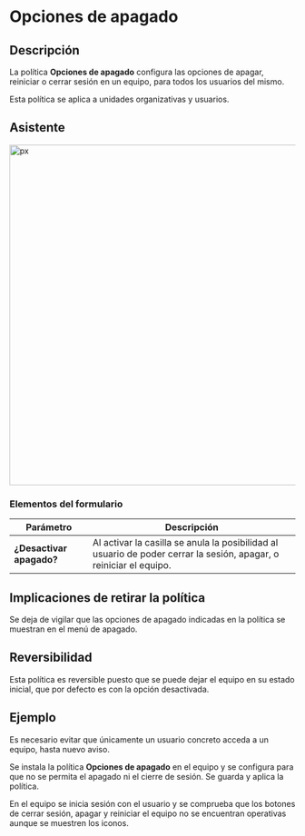 # Opciones de apagado #

## Descripción ##

La política **Opciones de apagado** configura las opciones de apagar, reiniciar o cerrar sesión en un equipo, para todos los usuarios del mismo.

Esta política se aplica a unidades organizativas y usuarios.

## Asistente ##

<img src="/gecos-team/gecos-doc/wiki/images/gecoscc/politicas/gecoscc-shutdown.png" width="600" alt="px">

### Elementos del formulario ###

| Parámetro | Descripción |
| --------- | ----------- |
| **¿Desactivar apagado?** | Al activar la casilla se anula la posibilidad al usuario de poder cerrar la sesión, apagar, o reiniciar el equipo. |

## Implicaciones de retirar la política ##

Se deja de vigilar que las opciones de apagado indicadas en la política se muestran en el menú de apagado.

## Reversibilidad ##

Esta política es reversible puesto que se puede dejar el equipo en su estado inicial, que por defecto es con la opción desactivada.

## Ejemplo ##

Es necesario evitar que únicamente un usuario concreto acceda a un equipo, hasta nuevo aviso.

Se instala la política **Opciones de apagado** en el equipo y se configura para que no se permita el apagado ni el cierre de sesión. Se guarda y aplica la política.

En el equipo se inicia sesión con el usuario y se comprueba que los botones de cerrar sesión, apagar y reiniciar el equipo no se encuentran operativas aunque se muestren los iconos.
